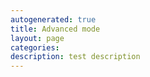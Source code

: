 ```yaml
---
autogenerated: true
title: Advanced mode
layout: page
categories: 
description: test description
---
```


